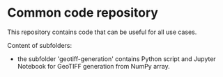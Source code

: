 # Common code repository
This repository contains code that can be useful for all use cases.

Content of subfolders:
   - the subfolder 'geotiff-generation' contains Python script and Jupyter Notebook for GeoTIFF generation from NumPy array.
